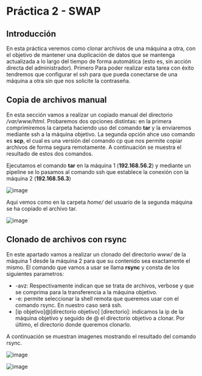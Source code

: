 # Práctica 2 - SWAP
## Introducción

En esta práctica veremos como clonar archivos de una máquina a otra, con el objetivo de mantener una duplicación de datos que se mantenga 
actualizada a lo largo del tiempo de forma automática (esto es, sin acción directa del administrador). Primero Para poder realizar esta tarea con
éxito tendremos que configurar el ssh para que pueda conectarse de una máquina a otra sin que nos solicite la contraseña.

## Copia de archivos manual

En esta sección vamos a realizar un copiado manual del directorio */var/www/html*. Probaremos dos opciones distintas: en la primera
comprimiremos la carpeta haciendo uso del comando **tar** y la enviaremos mediante ssh a la máquina objetivo. La segunda opción ahce uso comando es **scp**, el cual es una versión del comando
cp que nos permite copiar archivos de forma segura remotamente. A continuación se muestra el resultado de estos dos comandos.

Ejecutamos el comando **tar** en la máquina 1 (**192.168.56.2**) y mediante un pipeline se lo pasamos al comando ssh que establece la conexión con la máquina 2 (**192.168.56.3**)

![image](https://github.com/JoseAntonioMHerrera/SWAP_2019/blob/master/practica2/img/pract_2_swap_1.png)

Aqui vemos como en la carpeta *home/* del usuario de la segunda máquina se ha copiado el archivo tar.

![image](https://github.com/JoseAntonioMHerrera/SWAP_2019/blob/master/practica2/img/pract_2_swap_2.png)


## Clonado de archivos con rsync

En este apartado vamos a realizar un clonado del directorio *www/* de la máquina 1 desde la máquina 2 para que su contenido sea exactamente el mismo. El comando que vamos a usar se llama **rsync** y consta de los siguientes parametros:

  - -avz: Respectivamente indican que se trata de archivos, verbose y que se comprima para la transferencia a la máquina objetivo.
  - -e: permite seleccionar la shell remota que queremos usar con el comando rsync. En nuestro caso será ssh.
  - [ip objetivo]@[directorio objetivo] [directorio]: indicamos la ip de la máquina objetivo y seguido de @ el directorio objetivo a clonar. Por último, el directorio donde queremos clonarlo.
  
  A continuación se muestran imagenes mostrando el resultado del comando rsync.
  
![image](https://github.com/JoseAntonioMHerrera/SWAP_2019/blob/master/practica2/img/pract_2_swap_3.png)

![image](https://github.com/JoseAntonioMHerrera/SWAP_2019/blob/master/practica2/img/pract_2_swap_4.png)
  
